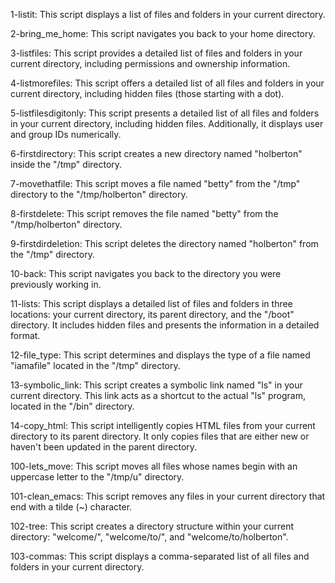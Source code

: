 1-listit: This script displays a list of files and folders in your current directory.

2-bring_me_home: This script navigates you back to your home directory.

3-listfiles: This script provides a detailed list of files and folders in your current directory, including permissions and ownership information.

4-listmorefiles: This script offers a detailed list of all files and folders in your current directory, including hidden files (those starting with a dot).

5-listfilesdigitonly: This script presents a detailed list of all files and folders in your current directory, including hidden files. Additionally, it displays user and group IDs numerically.

6-firstdirectory: This script creates a new directory named "holberton" inside the "/tmp" directory.

7-movethatfile: This script moves a file named "betty" from the "/tmp" directory to the "/tmp/holberton" directory.

8-firstdelete: This script removes the file named "betty" from the "/tmp/holberton" directory.

9-firstdirdeletion: This script deletes the directory named "holberton" from the "/tmp" directory.

10-back: This script navigates you back to the directory you were previously working in.

11-lists: This script displays a detailed list of files and folders in three locations: your current directory, its parent directory, and the "/boot" directory. It includes hidden files and presents the information in a detailed format.

12-file_type: This script determines and displays the type of a file named "iamafile" located in the "/tmp" directory.

13-symbolic_link: This script creates a symbolic link named "ls" in your current directory. This link acts as a shortcut to the actual "ls" program, located in the "/bin" directory.

14-copy_html: This script intelligently copies HTML files from your current directory to its parent directory. It only copies files that are either new or haven't been updated in the parent directory.

100-lets_move: This script moves all files whose names begin with an uppercase letter to the "/tmp/u" directory.

101-clean_emacs: This script removes any files in your current directory that end with a tilde (~) character.

102-tree: This script creates a directory structure within your current directory: "welcome/", "welcome/to/", and "welcome/to/holberton".

103-commas: This script displays a comma-separated list of all files and folders in your current directory.
